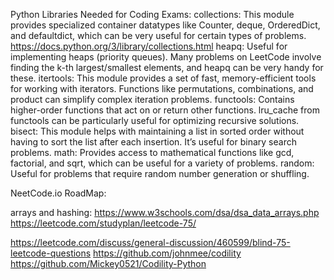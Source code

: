 

Python Libraries Needed for Coding Exams:
collections: This module provides specialized container datatypes like Counter, deque, OrderedDict, and defaultdict, which can be very useful for certain types of problems.
https://docs.python.org/3/library/collections.html 
heapq: Useful for implementing heaps (priority queues). Many problems on LeetCode involve finding the k-th largest/smallest elements, and heapq can be very handy for these.
itertools: This module provides a set of fast, memory-efficient tools for working with iterators. Functions like permutations, combinations, and product can simplify complex iteration problems.
functools: Contains higher-order functions that act on or return other functions. lru_cache from functools can be particularly useful for optimizing recursive solutions.
bisect: This module helps with maintaining a list in sorted order without having to sort the list after each insertion. It’s useful for binary search problems.
math: Provides access to mathematical functions like gcd, factorial, and sqrt, which can be useful for a variety of problems.
random: Useful for problems that require random number generation or shuffling.

NeetCode.io RoadMap:


arrays and hashing:
https://www.w3schools.com/dsa/dsa_data_arrays.php 
https://leetcode.com/studyplan/leetcode-75/


https://leetcode.com/discuss/general-discussion/460599/blind-75-leetcode-questions
https://github.com/johnmee/codility
https://github.com/Mickey0521/Codility-Python 